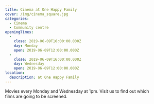 ```yaml
---
title: Cinema at One Happy Family
cover: /img/cinema_square.jpg
categories:
  - Cinema
  - Community centre
openingTimes:
  - 
    close: 2019-06-09T16:00:00.000Z
    day: Monday
    open: 2019-06-09T12:00:00.000Z
  - 
    close: 2019-06-09T16:00:00.000Z
    day: Wednesday
    open: 2019-06-09T12:00:00.000Z
location:
  description: at One Happy Family
---
```


Movies every Monday and Wednesday at 1pm. Visit us to find out which films are going to be screened.